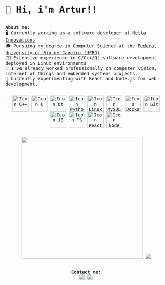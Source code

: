 <samp>

  <h1> 👋 Hi, i'm Artur!! </h1>

##

  <b> About me: </b><br>
  🖥️ Currently working as a software developer at [Metta Innovations](https://mettainnovations.com.br/en/) <br>
  🎓 Pursuing my degree in Computer Science at the [Federal University of Rio de Janeiro (UFRJ)](https://ufrj.br/en/) <br>
  💪🏻 Extensive experience in C/C++/Qt software development deployed in Linux environments <br>
  💡 I've already worked professionally on computer vision, internet of things and embedded systems projects. <br>
  📖 Currently experimenting with React and Node.js for web development. <br>

##

  <div align = "center" style="display: inline_block">
    <img align="center" alt="Icon C++" width="50" src="https://cdn.jsdelivr.net/gh/devicons/devicon/icons/cplusplus/cplusplus-original.svg" />
    <img align="center" alt="Icon C" width="50" src="https://cdn.jsdelivr.net/gh/devicons/devicon@latest/icons/c/c-original.svg" />
    <img align="center" alt="Icon Qt" width="50" src="https://cdn.jsdelivr.net/gh/devicons/devicon/icons/qt/qt-original.svg" />
    <img align="center" alt="Icon Python" width="50" src="https://cdn.jsdelivr.net/gh/devicons/devicon@latest/icons/python/python-original.svg" />
    <img align="center" alt="Icon Linux" width="50" src="https://cdn.jsdelivr.net/gh/devicons/devicon/icons/linux/linux-original.svg" />
    <img align="center" alt="Icon MySQL" width="50" src="https://cdn.jsdelivr.net/gh/devicons/devicon/icons/mysql/mysql-original.svg" />
    <img align="center" alt="Icon Docker" width="50" src="https://cdn.jsdelivr.net/gh/devicons/devicon/icons/docker/docker-original.svg" />    
    <img align="center" alt="Icon Git" width="50" src="https://cdn.jsdelivr.net/gh/devicons/devicon/icons/git/git-original.svg" />
    <img align="center" alt="Icon JS" width="50" src="https://cdn.jsdelivr.net/gh/devicons/devicon/icons/javascript/javascript-original.svg" />
    <img align="center" alt="Icon TS" width="50" src="https://cdn.jsdelivr.net/gh/devicons/devicon/icons/typescript/typescript-original.svg" />
    <img align="center" alt="Icon React" width="50" src="https://cdn.jsdelivr.net/gh/devicons/devicon/icons/react/react-original.svg" />
    <img align="center" alt="Icon Node" width="50" src="https://cdn.jsdelivr.net/gh/devicons/devicon/icons/nodejs/nodejs-original.svg" />
  
  </div> 

##

  <div align="center">
    <img width="380" src="https://readme-stats-ten-pi.vercel.app/api?username=ahtamaral&show_icons=true&theme=dracula&hide=issues&count_private=true">
    <img width="auto" src="https://readme-stats-ten-pi.vercel.app/api/top-langs/?username=ahtamaral&layout=compact&theme=dracula&langs_count=4&hide=jupyter%20notebook">
  </div> 

##

<div align = "center"> 
    <b> Contact me: </b> <br>
    <a href="mailto:artur.ht.amaral@gmail.com"><img src="https://img.shields.io/badge/-Gmail-D14836?style=for-the-badge&logo=gmail&logoColor=white" target="_blank"></a>
    <a href="https://www.linkedin.com/in/artur-ht-amaral/" target="_blank"><img src="https://img.shields.io/badge/-LinkedIn-%230077B5?style=for-the-badge&logo=linkedin&logoColor=white" target="_blank"></a>  
</div>


</samp>
